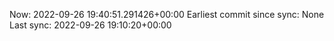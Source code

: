 Now: 2022-09-26 19:40:51.291426+00:00 Earliest commit since sync: None Last sync: 2022-09-26 19:10:20+00:00
